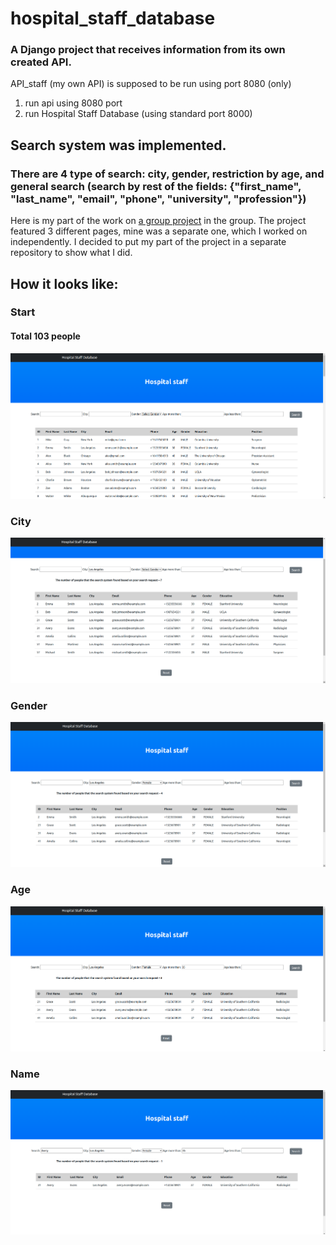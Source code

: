 # hospital_staff_database

### A Django project that receives information from its own created API.
  
API_staff (my own API) is supposed to be run using port 8080 (only)  
  
1. run api using 8080 port  
2. run Hospital Staff Database (using standard port 8000)  
    

## Search system was implemented.  
### There are 4 type of search: city, gender, restriction by age, and general search (search by rest of the fields: {"first_name", "last_name", "email", "phone", "university", "profession"})  
  
  Here is my part of the work on [a group project](https://github.com/mkskh/hospital_database_-group_project-) in the group. The project featured 3 different pages, mine was a separate one, which I worked on independently. I decided to put my part of the project in a separate repository to show what I did.  

  ## How it looks like:
    
### Start  

  #### Total 103 people
  
![home](./!resources/media/start.png)    
    
### City  
  
![home](./!resources/media/city.png)  
  
### Gender  
  
![home](./!resources/media/gender.png)  
  
  ### Age
  
![home](./!resources/media/age.png)  
  
### Name  
  
![home](./!resources/media/name.png)    
  
